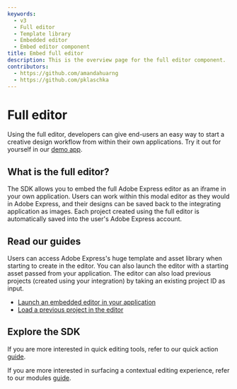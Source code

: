 ```yaml
---
keywords:
  - v3
  - Full editor
  - Template library
  - Embedded editor
  - Embed editor component
title: Embed full editor
description: This is the overview page for the full editor component.
contributors:
  - https://github.com/amandahuarng
  - https://github.com/pklaschka
---
```


# Full editor

Using the full editor, developers can give end-users an easy way to start a creative design workflow from within their own applications. Try it out for yourself in our [demo app](https://demo.expressembed.com).

## What is the full editor?

The SDK allows you to embed the full Adobe Express editor as an iframe in your own application. Users can work within this modal editor as they would in Adobe Express, and their designs can be saved back to the integrating application as images. Each project created using the full editor is automatically saved into the user's Adobe Express account.

## Read our guides

Users can access Adobe Express's huge template and asset library when starting to create in the editor. You can also launch the editor with a starting asset passed from your application. The editor can also load previous projects (created using your integration) by taking an existing project ID as input.

* [Launch an embedded editor in your application](create_project/index.md)
* [Load a previous project in the editor](edit_project/index.md)

## Explore the SDK

If you are more interested in quick editing tools, refer to our quick action [guide](../quick_actions/index.md).

If you are more interested in surfacing a contextual editing experience, refer to our modules [guide](../modules/index.md).